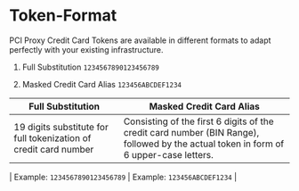 # Token-Format

PCI Proxy Credit Card Tokens are available in different formats to adapt perfectly with your existing infrastructure. 

1. Full Substitution `1234567890123456789`

2. Masked Credit Card Alias `123456ABCDEF1234`

| Full Substitution | Masked Credit Card Alias |
| -- | -- |
| 19 digits substitute for full tokenization of credit card number | Consisting of the first 6 digits of the credit card number (BIN Range), followed by the actual token in form of 6 upper-case letters.  |

| Example: `1234567890123456789` | Example: `123456ABCDEF1234` |